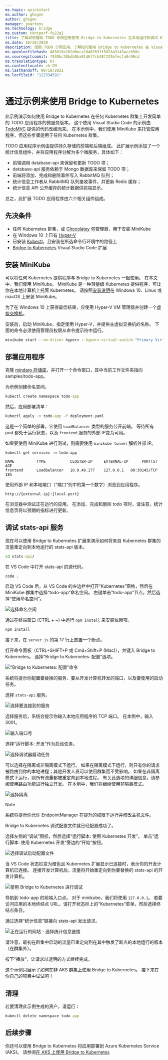 ```yaml
---
ms.topic: quickstart
ms.author: ghogen
author: ghogen
manager: jmartens
ms.technology: bridge
ms.custom: contperf-fy22q1
title: 了解如何借助 TODO 示例应用使用 Bridge to Kubernetes 在本地运行和调试 Kubernetes。
ms.date: 10/20/2020
description: 借助 TODO 示例应用，了解如何使用 Bridge to Kubernetes 在 Visual Studio Code 中本地开发、调试和测试 Kubernetes 应用程序
ms.openlocfilehash: 483819e102d0eca1048763ff5d28a3143accb98e
ms.sourcegitcommit: f930bc28bdb0ba01d6f7cb48f229afecfa0c90cd
ms.translationtype: HT
ms.contentlocale: zh-CN
ms.lasthandoff: 08/18/2021
ms.locfileid: "122334591"
---
```

# <a name="use-bridge-to-kubernetes-with-a-sample"></a>通过示例来使用 Bridge to Kubernetes

此示例演示如何使用 Bridge to Kubernetes 在任何 Kubernetes 群集上开发简单的 TODO 应用程序的微服务版本。 这个使用 Visual Studio Code 的示例由 [TodoMVC](https://todomvc.com) 提供的代码改编而来。 在本示例中，我们使用 MiniKube 来托管应用程序，但这些步骤适用于任何 Kubernetes 群集。

TODO 应用程序示例由提供持久存储的前端和后端组成。 此扩展示例添加了一个统计信息组件，并将应用程序分解为多个微服务，具体如下：

- 前端调用 database-api 来保留和更新 TODO 项；
- database-api 服务依赖于 Mongo 数据库来保留 TODO 项；
- 前端将添加、完成和删除事件写入 RabbitMQ 队列；
- 统计信息工作者从 RabbitMQ 队列接收事件，并更新 Redis 缓存；
- 统计信息 API 公开缓存的统计数据供前端显示。

总之，此扩展 TODO 应用程序由六个相关组件组成。

## <a name="prerequisites"></a>先决条件

- 任何 Kubernetes 群集，或 [Chocolatey](https://chocolatey.org/) 包管理器，用于安装 MiniKube
- 在 Windows 10 上已有 [Hyper-V](/virtualization/hyper-v-on-windows)
- 已安装 [Kubectl](https://kubernetes.io/docs/tasks/tools/install-kubectl/)，且安装在所选命令行环境中的路径上
- [Bridge to Kubernetes](https://aka.ms/bridge-to-k8s-vsc-extension) Visual Studio Code 扩展

## <a name="install-minikube"></a>安装 MiniKube

可以将任何 Kubernetes 提供程序与 Bridge to Kubernetes 一起使用。 在本文中，我们使用 MiniKube。 MiniKube 是一种轻量级 Kubernetes 提供程序，可让你在本地计算机上托管 Kubernetes。 请按照[安装说明](https://minikube.sigs.k8s.io/docs/start/)在 Windows 10、Linux 或 macOS 上安装 MiniKube。

为了在 Windows 10 上获得最佳结果，应使用 Hyper-V VM 管理器并创建一个[虚拟交换机](/windows-server/virtualization/hyper-v/get-started/create-a-virtual-switch-for-hyper-v-virtual-machines)。

安装后，启动 MiniKube，指定使用 Hyper-V，并提供主虚拟交换机的名称。 下面的命令必须使用管理员权限从命令提示符中运行。

```cmd
minikube start --vm-driver hyperv --hyperv-virtual-switch "Primary Virtual Switch"
```

## <a name="deploy-the-application"></a>部署应用程序

克隆 [mindaro 存储库](https://github.com/Microsoft/mindaro)，并打开一个命令窗口，其中当前工作文件夹指向 samples/todo-app。

为示例创建命名空间。

```cmd
kubectl create namespace todo-app
```

然后，应用部署清单：

```cmd
kubectl apply -n todo-app -f deployment.yaml
```

这是一个简单的部署，它使用 `LoadBalancer` 类型的服务公开前端。 等待所有 pod 都处于运行状态，以及 `frontend` 服务的外部 IP变为可用。

如果要使用 MiniKube 进行测试，则需要使用 `minikube tunnel` 解析外部 IP。

```output
kubectl get services -n todo-app

NAME          TYPE           CLUSTER-IP     EXTERNAL-IP      PORT(S)        AGE
frontend      LoadBalancer   10.0.49.177    127.0.0.1   80:30145/TCP   18h
```

使用外部 IP 和本地端口（“端口”列中的第一个数字）浏览到应用程序。

```input
http://{external-ip}:{local-port}
```

在浏览器中测试正在运行的应用。 在添加、完成和删除 todo 项时，请注意，统计信息页将以预期的指标进行更新。

## <a name="debug-the-stats-api-service"></a>调试 stats-api 服务

现在可以使用 Bridge to Kubernetes 扩展来演示如何将来自 Kubernetes 群集的流量重定向到本地运行的 stats-api 版本。

```cmd
cd stats-api/
```

在 VS Code 中打开 stats-api 的源代码。

```cmd
code .
```

启动 VS Code 后，从 VS Code 的左边栏中打开“Kubernetes”窗格，然后在 MiniKube 群集中选择“todo-app”命名空间。 右键单击“todo-app”节点，然后选择“使用命名空间”。

![选择命名空间](media/bridge-to-kubernetes-sample/select-namespace.png)

通过在终端窗口 (CTRL + ~) 中运行 `npm install` 来安装依赖项。

```cmd
npm install
```

接下来，在 `server.js` 的第 17 行上放置一个断点。

打开命令面板（CTRL+SHIFT+P 或 Cmd+Shift+P (Mac)），并键入 Bridge to Kubernetes。 选择“Bridge to Kubernetes: 配置”选项。

![“Bridge to Kubernetes: 配置”命令](media/bridge-to-kubernetes-sample/bridge-configure.png)

系统将提示你配置要替换的服务、要从开发计算机转发的端口，以及要使用的启动任务。

选择 `stats-api` 服务。

![选择要连接到的服务](media/bridge-to-kubernetes-sample/select-service.png)

选择服务后，系统会提示你输入本地应用程序的 TCP 端口。 在本例中，输入 3001。

![输入端口号](media/bridge-to-kubernetes-sample/enter-port.png)

选择“运行脚本: 开发”作为启动任务。

![选择调试器启动任务](media/bridge-to-kubernetes-sample/launch-task.png)

可以选择在隔离或非隔离模式下运行。 如果在隔离模式下运行，则只有你的请求被路由到你的本地进程；其他开发人员可以使用群集而不受影响。 如果在非隔离模式下运行，则所有流量都被重定向到本地进程。 有关此选项的详细信息，请参阅[使用路由功能进行独立开发](overview-bridge-to-kubernetes.md#using-routing-capabilities-for-developing-in-isolation)。 在本例中，我们将继续使用非隔离模式。

![选择隔离](media/bridge-to-kubernetes-sample/isolation.png)

> [!NOTE]
> 系统将提示你允许 EndpointManager 在提升的权限下运行并修改主机文件。

Bridge to Kubernetes 调试配置文件就已经配置成功了。

选择左侧的“调试”图标，然后选择“运行脚本: 使用 Kubernetes 开发”。 单击“运行脚本: 使用 Kubernetes 开发”旁边的“开始”按钮。

![选择调试启动配置文件](media/bridge-to-kubernetes-sample/debug-profile.png)

当 VS Code 状态栏变为橙色且 Kubernetes 扩展显示已连接时，表示你的开发计算机已连接。 连接开发计算机后，流量将开始重定向到你要替换的 stats-api 的开发计算机。

![使用 Bridge to Kubernetes 进行调试](media/bridge-to-kubernetes-sample/debugging.png)

导航到 todo-app 的前端入口点。 对于 minikube，我们将使用 `127.0.0.1`。 若要访问应用的本地终结点 URL，请打开状态栏上的“Kubernetes”菜单，然后选择终结点条目。

通过选择“统计信息”链接向 stats-api 发出请求。

![正在运行的网站 - 选择统计信息链接](media/bridge-to-kubernetes-sample/stats.png)

请注意，最初在群集中启动的流量已重定向到在其中触发了断点的本地运行的版本（在群集外）。

按下“播放”，让请求以透明的方式继续完成。

这个示例只展示了如何在非 AKS 群集上使用 Bridge to Kubernetes。  接下来在你自己的项目中试试吧！

## <a name="clean-up"></a>清理

若要清理此示例生成的资产，请运行：

```cmd
kubectl delete namespace todo-app
```

## <a name="next-steps"></a>后续步骤

你还可以使用 Bridge to Kubernetes 将应用部署到 Azure Kubernetes Service (AKS)。 请参阅[在 AKS 上使用 Bridge to Kubernetes](bridge-to-kubernetes-aks.md)

